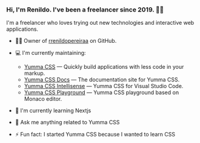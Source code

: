 ### Hi, I'm Renildo. I've been a freelancer since 2019. 👋🏽

I'm a freelancer who loves trying out new technologies and interactive web applications.

- ✍🏽 Owner of [rrenildopereiraa](https://github.com/rrenildopereiraa) on GitHub.
- 💻 I'm currently maintaining:
  - [Yumma CSS](https://github.com/yumma-lib/yumma-css) — Quickly build applications with less code in your markup.
  - [Yumma CSS Docs](https://www.yummacss.com/) — The documentation site for Yumma CSS.
  - [Yumma CSS Intellisense](https://marketplace.visualstudio.com/items?itemName=yumma-css.yumma-css-intellisense) — Yumma CSS for Visual Studio Code.
  - [Yumma CSS Playground](https://play.yummacss.com/) — Yumma CSS playground based on Monaco editor.

- 🌱 I'm currently learning Nextjs
- 💬 Ask me anything related to Yumma CSS
- ⚡ Fun fact: I started Yumma CSS because I wanted to learn CSS

